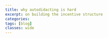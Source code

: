 ```yaml
---
title: why autodidacting is hard
excerpt: on building the incentive structure
categories: 
tags: [blog]
classes: wide
---
```



